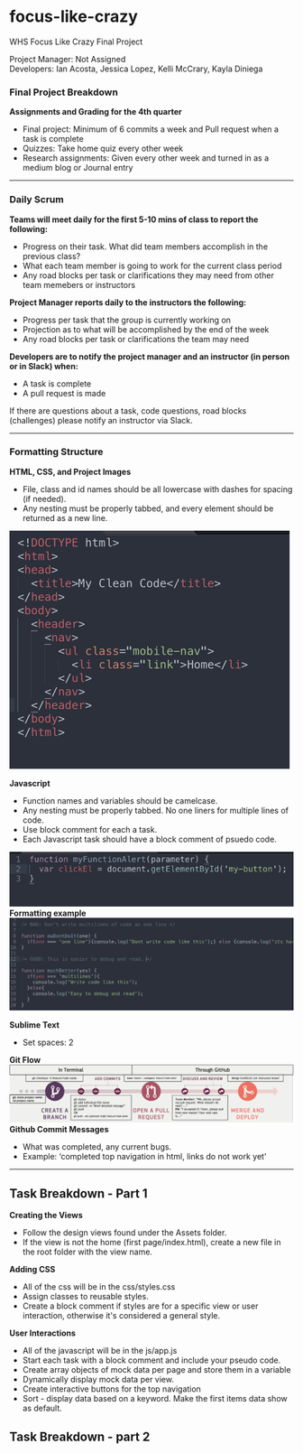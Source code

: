 # focus-like-crazy
WHS Focus Like Crazy Final Project

<p>Project Manager: Not Assigned<br>
Developers: Ian Acosta, Jessica Lopez, Kelli McCrary, Kayla Diniega</p>

<h3>Final Project Breakdown</h3>
<b>Assignments and Grading for the 4th quarter</b>
<ul>
  <li>Final project: Minimum of 6 commits a week and Pull request when a task is complete</li>
  <li>Quizzes: Take home quiz every other week</li>
  <li>Research assignments: Given every other week and turned in as a medium blog or Journal entry</li>
</ul>

<hr>

<h3>Daily Scrum</h3>
<b>Teams will meet daily for the first 5-10 mins of class to report the following:</b>
<ul>
  <li>Progress on their task. What did team members accomplish in the previous class?</li>
  <li>What each team member is going to work for the current class period</li>
  <li>Any road blocks per task or clarifications they may need from other team memebers or instructors</li>
</ul>


<b>Project Manager reports daily to the instructors the following:</b>
<ul>
  <li>Progress per task that the group is currently working on</li>
  <li>Projection as to what will be accomplished by the end of the week</li>
  <li>Any road blocks per task or clarifications the team may need</li>
</ul>

<b>Developers are to notify the project manager and an instructor (in person or in Slack) when:</b>
<ul>
  <li>A task is complete</li>
  <li>A pull request is made</li>
</ul>


<p>If there are questions about a task, code questions, road blocks (challenges) please notify an instructor via Slack.</p>

<hr>

<h3>Formatting Structure</h3>

<b>HTML, CSS, and Project Images</b>
<ul>
  <li>File, class and id names should be all lowercase with dashes for spacing (if needed).</li>
  <li>Any nesting must be properly tabbed, and every element should be returned as a new line.</li>
</ul>
<img src="./images/html-css.png">

<b>Javascript</b>
<ul>
  <li>Function names and variables should be camelcase.</li>
  <li>Any nesting must be properly tabbed. No one liners for multiple lines of code.</li>
  <li>Use block comment for each a task.</li>
  <li>Each Javascript task should have a block comment of psuedo code.</li>
</ul>
<img src="./images/javascript.png">
<b>Formatting example</b>
<img src="./images/formatting.png">

<b>Sublime Text</b>
<ul>
  <li>Set spaces: 2</li>
</ul>

<b>Git Flow</b>
<img src="./images/git-flow.png">
<b>Github Commit Messages</b>
<ul>
  <li>What was completed, any current bugs.</li>
  <li>Example: ‘completed top navigation in html, links do not work yet’</li>
</ul>

<hr>

<h2>Task Breakdown - Part 1</h2>

<b>Creating the Views</b>
<ul>
  <li>Follow the design views found under the Assets folder.</li>
  <li>If the view is not the home (first page/index.html), create a new file in the root folder with the view name.</li>
</ul>

<b>Adding CSS</b>
<ul>
  <li>All of the css will be in the css/styles.css</li>
  <li>Assign classes to reusable styles.</li>
  <li>Create a block comment if styles are for a specific view or user interaction, otherwise it's considered a general style.</li>
</ul>

<b>User Interactions</b>
<ul>
  <li>All of the javascript will be in the js/app.js</li>
  <li>Start each task with a block comment and include your pseudo code.</li>
  <li>Create array objects of mock data per page and store them in a variable</li>
  <li>Dynamically display mock data per view.</li>
  <li>Create interactive buttons for the top navigation</li>
  <li>Sort - display data based on a keyword. Make the first items data show as default.</li>
</ul>

<h2>Task Breakdown - part 2</h2>
<ul></ul>